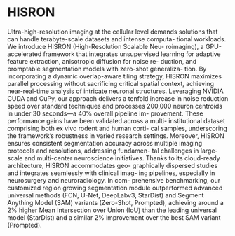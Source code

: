 # HISRON


Ultra-high-resolution imaging at the cellular level demands
solutions that can handle terabyte-scale datasets and intense computa-
tional workloads. We introduce HISRON (High-Resolution Scalable Neu-
roimaging), a GPU-accelerated framework that integrates unsupervised
learning for adaptive feature extraction, anisotropic diffusion for noise re-
duction, and promptable segmentation models with zero-shot generaliza-
tion. By incorporating a dynamic overlap-aware tiling strategy, HISRON
maximizes parallel processing without sacrificing critical spatial context,
achieving near-real-time analysis of intricate neuronal structures.
Leveraging NVIDIA CUDA and CuPy, our approach delivers a tenfold
increase in noise reduction speed over standard techniques and processes
200,000 neuron centroids in under 30 seconds—a 40% overall pipeline im-
provement. These performance gains have been validated across a multi-
institutional dataset comprising both ex vivo rodent and human corti-
cal samples, underscoring the framework’s robustness in varied research
settings. Moreover, HISRON ensures consistent segmentation accuracy
across multiple imaging protocols and resolutions, addressing fundamen-
tal challenges in large-scale and multi-center neuroscience initiatives.
Thanks to its cloud-ready architecture, HISRON accommodates geo-
graphically dispersed studies and integrates seamlessly with clinical imag-
ing pipelines, especially in neurosurgery and neuroradiology. In com-
prehensive benchmarking, our customized region growing segmentation
module outperformed advanced universal methods (FCN, U-Net, DeepLabv3,
StarDist) and Segment Anything Model (SAM) variants (Zero-Shot, Prompted),
achieving around a 2% higher Mean Intersection over Union (IoU) than
the leading universal model (StarDist) and a similar 2% improvement
over the best SAM variant (Prompted). 
